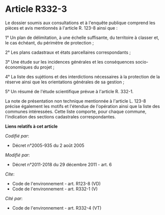 # Article R332-3

Le dossier soumis aux consultations et à l'enquête publique comprend les pièces et avis mentionnés à l'article R. 123-8 ainsi
que : 

1° Un plan de délimitation, à une échelle suffisante, du territoire à classer et, le cas échéant, du périmètre de
protection ; 

2° Les plans cadastraux et états parcellaires correspondants ; 

3° Une étude sur les incidences générales et les conséquences socio-économiques du projet ; 

4° La liste des sujétions et des interdictions nécessaires à la protection de la réserve ainsi que les orientations générales
de sa gestion ; 

5° Un résumé de l'étude scientifique prévue à l'article R. 332-1. 

La note de présentation non technique mentionnée à l'article L. 123-8 précise également les motifs et l'étendue de
l'opération ainsi que la liste des communes intéressées. Cette liste comporte, pour chaque commune, l'indication des sections
cadastrales correspondantes.

**Liens relatifs à cet article**

_Codifié par_:

  - Décret n°2005-935 du 2 août 2005

_Modifié par_:

  - Décret n°2011-2018 du 29 décembre 2011 - art. 6

_Cite_:

  - Code de l'environnement - art. R123-8 (VD)
  - Code de l'environnement - art. R332-1 (V)

_Cité par_:

  - Code de l'environnement - art. R332-4 (VT)
